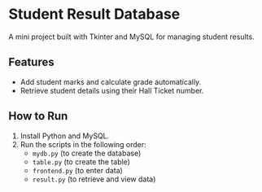 # Student Result Database

A mini project built with Tkinter and MySQL for managing student results.

## Features
- Add student marks and calculate grade automatically.
- Retrieve student details using their Hall Ticket number.

## How to Run
1. Install Python and MySQL.
2. Run the scripts in the following order:
   - `mydb.py` (to create the database)
   - `table.py` (to create the table)
   - `frontend.py` (to enter data)
   - `result.py` (to retrieve and view data)
